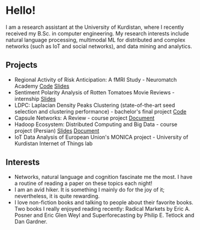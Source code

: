 # Hello!

I am a research assistant at the University of Kurdistan, where I recently received my B.Sc. in computer engineering. My research interests include natural language processing, multimodal ML for distributed and complex networks (such as IoT and social networks), and data mining and analytics. 


## Projects
* Regional Activity of Risk Anticipation: A fMRI Study - Neuromatch Academy [Code](https://github.com/omidsa1/Regional-Activity-of-Risk-Anticipation)  [Slides](https://docs.google.com/presentation/d/1zRrYoo-wC2llhebMpD58NXA_URQ5LrPTi70cfvyBkbQ/edit?usp=sharing)
* Sentiment Polarity Analysis of Rotten Tomatoes Movie Reviews - internship [Slides](https://www.researchgate.net/publication/365349500_Sentiment_Analysis_on_Movie_Reviews_An_Overview)
* LDPC: Laplacian Density Peaks Clustering (state-of-the-art seed selection and clustering performance) - bachelor's final project [Code](https://github.com/omidsa1/Laplacian-Centrality)
* Capsule Networks: A Review - course project [Document](https://www.researchgate.net/publication/365349464_CAPSULE_NETWORK_A_REVIEW)
* Hadoop Ecosystem: Distributed Computing and Big Data - course project (Persian) [Slides](https://www.researchgate.net/publication/364093505_Hadoop?_sg%5B0%5D=j0FYDO2F7ElPQvAUu_suHjRCk9Ee7GhzD7PZoiCTJSEMbGkyWXLi1jCBkyPhwduFBJJP847d9DPwT_VTw6cI9rPNsuv_bAtupXb4EZXT.sUtjqY8J0crkxRoXaDkhvRMFT1duhs_EgbR_x7qdHAUcYoV5D485xATxCbrQnJLO2P-RvpL9e7GwAW3XVmuM4w) [Document](https://www.researchgate.net/publication/364081029_Big_Data_Processing_and_Hadoop_Ecosystem_An_Overview)
* IoT Data Analysis of European Union's MONICA project - University of Kurdistan Internet of Things lab



## Interests
* Networks, natural language and cognition fascinate me the most. I have a routine of reading a paper on these topics each night!
* I am an avid hiker. It is something I mainly do for the joy of it; nevertheless, it is quite rewarding.
* I love non-fiction books and talking to people about their favorite books. Two books I really enjoyed reading recently: Radical Markets by Eric A. Posner and Eric Glen Weyl and Superforecasting by Philip E. Tetlock and Dan Gardner.



